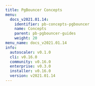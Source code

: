 ```yaml
---
title: PgBouncer Concepts
menu:
  docs_v2021.01.14:
    identifier: pb-concepts-pgbouncer
    name: Concepts
    parent: pb-pgbouncer-guides
    weight: 20
menu_name: docs_v2021.01.14
info:
  autoscaler: v0.1.0
  cli: v0.16.0
  community: v0.16.0
  enterprise: v0.3.0
  installer: v0.16.0
  version: v2021.01.14
---
```


